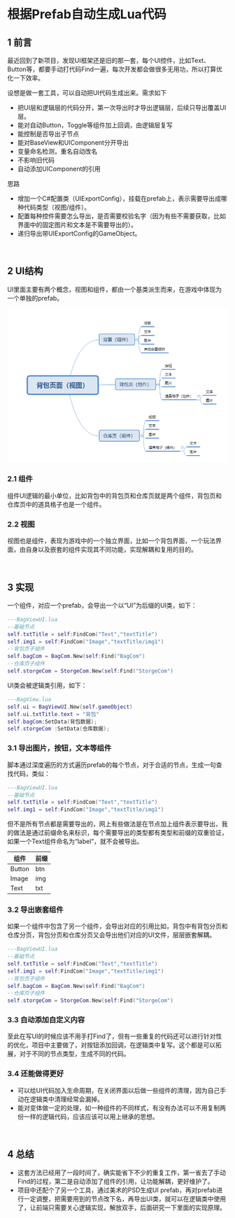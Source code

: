 # 根据Prefab自动生成Lua代码


<!--more-->

## 1 前言

最近回到了新项目，发现UI框架还是旧的那一套，每个UI控件，比如Text、Button等，都要手动打代码Find一遍，每次开发都会做很多无用功，所以打算优化一下效率。

设想是做一套工具，可以自动把UI代码生成出来。需求如下

- 把UI层和逻辑层的代码分开，第一次导出时才导出逻辑层，后续只导出覆盖UI层。
- 能对自动Button，Toggle等组件加上回调，由逻辑层复写
- 能控制是否导出子节点
- 能对BaseView和UIComponent分开导出
- 变量命名检测，重名自动改名
- 不影响旧代码
- 自动添加UIComponent的引用

思路

- 增加一个C#配置类（UIExportConfig），挂载在prefab上，表示需要导出成哪种代码类型（视图/组件）。
- 配置每种控件需要怎么导出，是否需要校验名字（因为有些不需要获取，比如界面中的固定图片和文本是不需要导出的）。
- 递归导出带UIExportConfig的GameObject。

<br>

## 2 UI结构

UI里面主要有两个概念，视图和组件，都由一个基类派生而来，在游戏中体现为一个单独的prefab。

![](https://raw.githubusercontent.com/dandkong/picgo/main/img/Untitled.png)

### 2.1 组件

组件UI逻辑的最小单位，比如背包中的背包页和仓库页就是两个组件，背包页和仓库页中的道具格子也是一个组件。

### 2.2 视图

视图也是组件，表现为游戏中的一个独立界面，比如一个背包界面，一个玩法界面，由自身以及嵌套的组件实现其不同功能，实现解耦和复用的目的。

<br>

## 3 实现

一个组件，对应一个prefab，会导出一个以“UI”为后缀的UI类，如下：

```lua
---BagViewUI.lua
--基础节点
self.txtTitle = self:FindCom("Text","textTitle")
self.img1 = self:FindCom("Image","textTitle/img1")
--背包页子组件
self.bagCom = BagCom.New(self:Find("BagCom")
--仓库页子组件
self.storgeCom = StorgeCom.New(self:Find("StorgeCom")
```

UI类会被逻辑类引用，如下：

```lua
---BagView.lua
self.ui = BagViewUI.New(self.gameObject)
self.ui.txtTitle.text = "背包"
self.bagCom:SetData(背包数据);
self.storgeCom :SetData(仓库数据);
```

### 3.1 导出图片，按钮，文本等组件

脚本通过深度遍历的方式遍历prefab的每个节点，对于合适的节点，生成一句查找代码，类似：

```lua
---BagViewUI.lua
--基础节点
self.txtTitle = self:FindCom("Text","textTitle")
self.img1 = self:FindCom("Image","textTitle/img1")
```

但不是所有节点都是需要导出的，网上有些做法是在节点加上组件表示要导出，我的做法是通过前缀命名来标识，每个需要导出的类型都有类型和前缀的双重验证，如果一个Text组件命名为“label”，就不会被导出。

| 组件   | 前缀 |
| ------ | ---- |
| Button | btn  |
| Image  | img  |
| Text   | txt  |

### 3.2 导出嵌套组件

如果一个组件中包含了另一个组件，会导出对应的引用比如，背包中有背包分页和仓库分页，背包分页和仓库分页又会导出他们对应的UI文件，层层嵌套解耦。

```lua
---BagViewUI.lua
--基础节点
self.txtTitle = self:FindCom("Text","textTitle")
self.img1 = self:FindCom("Image","textTitle/img1")
--背包页子组件
self.bagCom = BagCom.New(self:Find("BagCom")
--仓库页子组件
self.storgeCom = StorgeCom.New(self:Find("StorgeCom")
```

### 3.3 自动添加自定义内容

至此在写UI的时候应该不用手打Find了，但有一些重复的代码还可以进行针对性的优化，项目中主要做了，对按钮添加回调，在逻辑类中复写。这个都是可以拓展，对于不同的节点类型，生成不同的代码。

### 3.4 还能做得更好

- 可以给UI代码加入生命周期，在关闭界面以后做一些组件的清理，因为自己手动在逻辑类中清理经常会漏掉。
- 能对变体做一定的处理，如一种组件的不同样式，有没有办法可以不用复制两份一样的逻辑代码，应该应该可以用上继承的思想。

<br>

## 4 总结

- 这套方法已经用了一段时间了，确实能省下不少的重复工作，第一省去了手动Find的过程，第二是自动添加了组件的引用，让功能解耦，更好维护了。
- 项目中还配个了另一个工具，通过美术的PSD生成UI prefab，再对prefab进行一定调整，把需要用到的节点改下名，再导出UI类，就可以在逻辑类中使用了，让前端只需要关心逻辑实现，解放双手，后面研究一下里面的实现原理。

